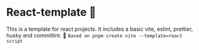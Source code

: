 # React-template 🌠
This is a template for react projects. It includes a basic vite, eslint, prettier, husky and commitlint. 🎇
`Based on pnpm create vite --template=react script`
